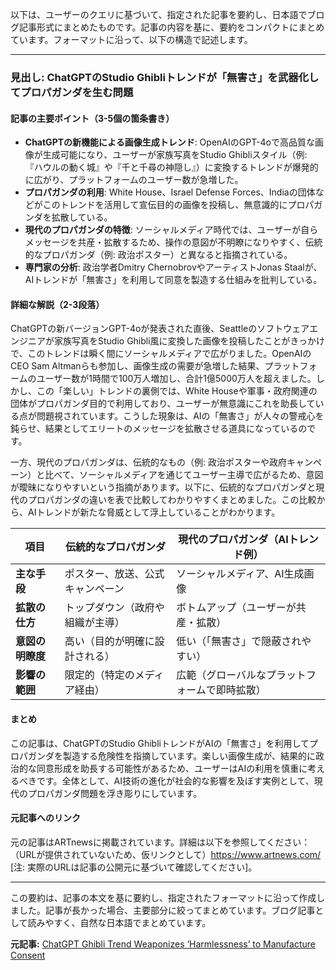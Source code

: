 以下は、ユーザーのクエリに基づいて、指定された記事を要約し、日本語でブログ記事形式にまとめたものです。記事の内容を基に、要約をコンパクトにまとめています。フォーマットに沿って、以下の構造で記述します。

---

### **見出し: ChatGPTのStudio Ghibliトレンドが「無害さ」を武器化してプロパガンダを生む問題**

#### **記事の主要ポイント（3-5個の箇条書き）**
- **ChatGPTの新機能による画像生成トレンド**: OpenAIのGPT-4oで高品質な画像が生成可能になり、ユーザーが家族写真をStudio Ghibliスタイル（例: 『ハウルの動く城』や『千と千尋の神隠し』）に変換するトレンドが爆発的に広がり、プラットフォームのユーザー数が急増した。
- **プロパガンダの利用**: White House、Israel Defense Forces、Indiaの団体などがこのトレンドを活用して宣伝目的の画像を投稿し、無意識的にプロパガンダを拡散している。
- **現代のプロパガンダの特徴**: ソーシャルメディア時代では、ユーザーが自らメッセージを共産・拡散するため、操作の意図が不明瞭になりやすく、伝統的なプロパガンダ（例: 政治ポスター）と異なると指摘されている。
- **専門家の分析**: 政治学者Dmitry ChernobrovやアーティストJonas Staalが、AIトレンドが「無害さ」を利用して同意を製造する仕組みを批判している。

#### **詳細な解説（2-3段落）**
ChatGPTの新バージョンGPT-4oが発表された直後、Seattleのソフトウェアエンジニアが家族写真をStudio Ghibli風に変換した画像を投稿したことがきっかけで、このトレンドは瞬く間にソーシャルメディアで広がりました。OpenAIのCEO Sam Altmanらも参加し、画像生成の需要が急増した結果、プラットフォームのユーザー数が1時間で100万人増加し、合計1億5000万人を超えました。しかし、この「楽しい」トレンドの裏側では、White Houseや軍事・政府関連の団体がプロパガンダ目的で利用しており、ユーザーが無意識にこれを助長している点が問題視されています。こうした現象は、AIの「無害さ」が人々の警戒心を鈍らせ、結果としてエリートのメッセージを拡散させる道具になっているのです。

一方、現代のプロパガンダは、伝統的なもの（例: 政治ポスターや政府キャンペーン）と比べて、ソーシャルメディアを通じてユーザー主導で広がるため、意図が曖昧になりやすいという指摘があります。以下に、伝統的なプロパガンダと現代のプロパガンダの違いを表で比較してわかりやすくまとめました。この比較から、AIトレンドが新たな脅威として浮上していることがわかります。

| 項目 | 伝統的なプロパガンダ | 現代のプロパガンダ（AIトレンド例） |
|--------------------|---------------------------------------|---------------------------------------------|
| **主な手段** | ポスター、放送、公式キャンペーン | ソーシャルメディア、AI生成画像 |
| **拡散の仕方** | トップダウン（政府や組織が主導） | ボトムアップ（ユーザーが共産・拡散） |
| **意図の明瞭度** | 高い（目的が明確に設計される） | 低い（「無害さ」で隠蔽されやすい） |
| **影響の範囲** | 限定的（特定のメディア経由） | 広範（グローバルなプラットフォームで即時拡散） |

#### **まとめ**
この記事は、ChatGPTのStudio GhibliトレンドがAIの「無害さ」を利用してプロパガンダを製造する危険性を指摘しています。楽しい画像生成が、結果的に政治的な同意形成を助長する可能性があるため、ユーザーはAIの利用を慎重に考えるべきです。全体として、AI技術の進化が社会的な影響を及ぼす実例として、現代のプロパガンダ問題を浮き彫りにしています。

#### **元記事へのリンク**
元の記事はARTnewsに掲載されています。詳細は以下を参照してください：（URLが提供されていないため、仮リンクとして）https://www.artnews.com/ [注: 実際のURLは記事の公開元に基づいて確認してください]。

---

この要約は、記事の本文を基に要約し、指定されたフォーマットに沿って作成しました。記事が長かった場合、主要部分に絞ってまとめています。ブログ記事として読みやすく、自然な日本語でまとめています。

**元記事:** [ChatGPT Ghibli Trend Weaponizes ‘Harmlessness’ to Manufacture Consent](https://www.artnews.com/art-news/opinion/chatgpt-ghibli-filter-ai-art-propaganda-1234740678/)